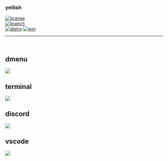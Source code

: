 <div align="left">
  <h3>yellish</h3>
  <a href="https://github.com/yumm-b612/linux/blob/main/LICENSE"><img alt="license" src="https://img.shields.io/github/license/yumm-b612/linux?style=for-the-badge"></a>
  <br>
  <a href="https://github.com/yumm-b612/linux/tree/arch_btw-dwm-yellish"><img alt="branch" src="https://img.shields.io/badge/branch-arch__btw--dwm--yellish-yellow?style=for-the-badge&logo=git"></a>
  <br>
  <a href="https://archlinux.org/"><img alt="distro" src="https://img.shields.io/badge/archlinux-btw-blue?style=for-the-badge&logo=Arch%20Linux"></a>
  <a href="https://suckless.org/"><img alt="wm" src="https://img.shields.io/badge/suckless-informational?style=for-the-badge&logo=suckless"></a>
  
  
  <hr> <br>
  
  <h2>dmenu</h2>
  <img src="https://github.com/yumm-b612/linux/blob/arch_btw-dwm-yellish/screenshots/desktop.png?raw=true"/>
  
  <h2>terminal</h2>
  <img src="https://raw.githubusercontent.com/yumm-b612/linux/arch_btw-dwm-yellish/screenshots/alacritty.png"/>
  
  <h2>discord</h2>
  <img src="https://raw.githubusercontent.com/yumm-b612/linux/arch_btw-dwm-yellish/screenshots/discord.png"/>
  
  <h2>vscode</h2>
  <img src="https://raw.githubusercontent.com/yumm-b612/linux/arch_btw-dwm-yellish/screenshots/vscode.png"/>
</div>
